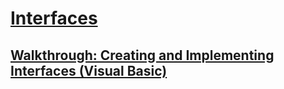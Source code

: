 # [Interfaces](TocOutOfQuery)
## [Walkthrough: Creating and Implementing Interfaces (Visual Basic)](walkthrough-creating-and-implementing-interfaces.md)
